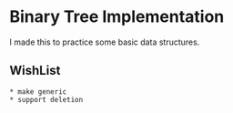 # Binary Tree Implementation
I made this to practice some basic data structures.

## WishList
    * make generic
    * support deletion